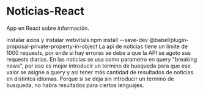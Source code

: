 # Noticias-React
App en React sobre información.

instalar axios y instalar webvitals
npm install --save-dev @babel/plugin-proposal-private-property-in-object
La api de noticias tiene un limite de 1000 requests, por ende si hay errores se debe a que la API se agoto sus requests diarias.
En las noticias se usa como parametro en query "breaking news", por eso es mejor introducir un termino de busqueda para que ese valor se asigne a query
y asi tener más cantidad de resultados de noticias en distintos idiomas. Porque si se deja sin introducir un termino de busqueda, no habra resultados
para ciertos lenguajes.